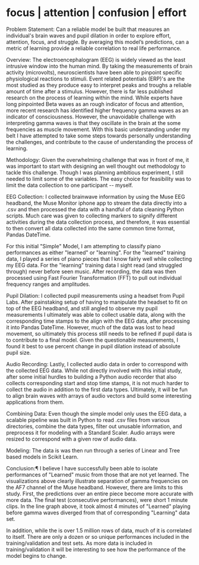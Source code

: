 # focus | attention | confusion | effort

Problem Statement:
Can a reliable model be built that measures an individual's brain waves and pupil dilation in order to explore effort, attention, focus, and struggle. By averaging this model’s predictions, can a metric of learning provide a reliable correlation to real life performance.

Overview:
The electroencephalogram (EEG) is widely viewed as the least intrusive window into the human mind. By taking the measurements of brain activity (microvolts), neuroscientists have been able to pinpoint specific physiological reactions to stimuli. Event related potentials (ERP)'s are the most studied as they produce easy to interpret peaks and troughs a reliable amount of time after a stimulus. However, there is far less published research on the process of learning within the mind. While experts have long pinpointed Beta waves as an rough indicator of focus and attention, more recent research has identified higher frequency gamma waves as an indicator of consciousness. However, the unavoidable challenge with interpreting gamma waves is that they oscillate in the brain at the some frequencies as muscle movement. With this basic understanding under my belt I have attempted to take some steps towards personally understanding the challenges, and contribute to the cause of understanding the process of learning.

Methodology:
Given the overwhelming challenge that was in front of me, it was important to start with designing an well thought out methodology to tackle this challenge. Though I was planning ambitious experiment, I still needed to limit some of the variables. The easy choice for feasibility was to limit the data collection to one participant -- myself.

EEG Collection:
I collected brainwave information by using the Muse EEG headband, the Muse Monitor iphone app to stream the data directly into a .csv and then processed the data with a handful of data cleaning Python scripts. Much care was given to collecting markers to signify different activities during the data collection process, and therefore, it was essential to then convert all data collected into the same common time format, Pandas DateTime.

For this initial "Simple" Model, I am attempting to classify piano performances as either "learned" or "learning". For the "learned" training data, I played a series of piano pieces that I know fairly well while collecting my EEG data. For the "learning" training data I sight read (and struggled through) never before seen music. After recording, the data was then processed using Fast Fourier Transformation (FFT) to pull out individual frequency ranges and amplitudes.

Pupil Dilation:
I collected pupil measurements using a headset from Pupil Labs. After painstaking setup of having to manipulate the headset to fit on top of the EEG headband, and still angled to observe my pupil measurements I ultimately was able to collect usable data, along with the corresponding time stamps to the align with the EEG data, after processing it into Pandas DateTime. However, much of the data was lost to head movement, so ultimately this process still needs to be refined if pupil data is to contribute to a final model. Given the questionable measurements, I found it best to use percent change in pupil dilation instead of absolute pupil size.

Audio Recording:
Lastly, I collected audio data in order to correspond with the collected EEG data. While not directly involved with this initial study, after some initial hurdles to building a Python audio recorder that also collects corresponding start and stop time stamps, it is not much harder to collect the audio in addition to the first data types. Ultimately, it will be fun to align brain waves with arrays of audio vectors and build some interesting applications from them.

Combining Data:
Even though the simple model only uses the EEG data, a scalable pipeline was built in Python to read .csv files from various directories, combine the data types, filter out unusable information, and preprocess it for modeling with a Standard Scaler. Audio arrays were resized to correspond with a given row of audio data.

Modeling:
The data is was then run through a series of Linear and Tree based models in Scikit Learn.

Conclusion:¶
I believe I have successfully been able to isolate performances of "Learned" music from those that are not yet learned. The visualizations above clearly illustrate separation of gamma frequencies on the AF7 channel of the Muse headband. However, there are limits to this study. First, the predictions over an entire piece become more accurate with more data. The final test (consecutive performances), were short 1 minute clips. In the line graph above, it took almost 4 minutes of "Learned" playing before gamma waves diverged from that of corresponding "Learning" data set.

In addition, while the is over 1.5 million rows of data, much of it is correlated to itself. There are only a dozen or so unique performances included in the training/validation and test sets. As more data is included in training/validation it will be interesting to see how the performance of the model begins to change.
